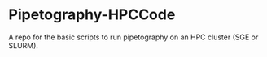 # Pipetography-HPCCode
 A repo for the basic scripts to run pipetography on an HPC cluster (SGE or SLURM).
